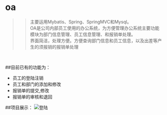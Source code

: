 # oa
>>主要运用Mybatis、Spring、SpringMVC和Mysql。<br>
>>OA是公司内部员工使用的办公系统，为方便管理办公系统主要功能模块为部门信息管理、员工信息管理、和报销单处理。<br>
>>界面简洁，处理方便。方便查询部门信息和员工信息，以及出差等产生的须报销的报销单处理<br>

<br>


##目前已有的功能为：
* 员工的登陆注销<br>
* 员工和部门的添加和修改<br>
* 报销单的提交,修改<br>
* 报销单的审核和退回<br>

##项目展示：
![登陆](https://github.com/ztttao/picture/blob/master/oa/%E7%99%BB%E9%99%86.png)  
